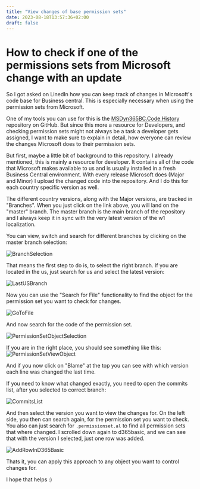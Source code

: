 ```yaml
---
title: "View changes of base permission sets"
date: 2023-08-18T13:57:36+02:00
draft: false
---
```


# How to check if one of the permissions sets from Microsoft change with an update

So I got asked on LinedIn how you can keep track of changes in Microsoft's code base for Business central. This is especially necessary when using the permission sets from Microsoft.

One of my tools you can use for this is the [MSDyn365BC.Code.History](https://github.com/StefanMaron/MSDyn365BC.Code.History) repository on GitHub. But since this more a resource for Developers, and checking permission sets might not always be a task a developer gets assigned, I want to make sure to explain in detail, how everyone can review the changes Microsoft does to their permission sets.

But first, maybe a little bit of background to this repository. I already mentioned, this is mainly a resource for developer. It contains all of the code that Microsoft makes available to us and is usually installed in a fresh Business Central environment. With every release Microsoft does (Major and Minor) I upload the changed code into the repository. And I do this for each country specific version as well. 

The different country versions, along with the Major versions, are tracked in "Branches". When you just click on the link above, you will land on the "master" branch. The master branch is the main branch of the repository and I always keep it in sync with the very latest version of the w1 localization. 

You can view, switch and search for different branches by clicking on the master branch selection:

![BranchSelection](../images/BranchSelection.png)

That means the first step to do is, to select the right branch. If you are located in the us, just search for us and select the latest version:

![LastUSBranch](../images/LastUSBranch.png)

Now you can use the "Search for File" functionality to find the object for the permission set you want to check for changes.

![GoToFile](../images/GoToFile.png)

And now search for the code of the permission set.

![PermissionSetObjectSelection](../images/PermissionSetObjectSelection.png)

If you are in the right place, you should see something like this:
![PermissionSetViewObject](../images/PermissionSetViewObject.png)

And if you now click on "Blame" at the top you can see with which version each line was changed the last time.

If you need to know what changed exactly, you need to open the commits list, after you selected to correct branch:

![CommitsList](../images/CommitsList.png)

And then select the version you want to view the changes for.
On the left side, you then can search again, for the permission set you want to check.
You also can just search for `.permissionset.al` to find all permission sets that where changed.
I scrolled down again to d365basic, and we can see that with the version I selected, just one row was added.

![AddRowInD365Basic](../images/AddRowInD365Basic.png)

Thats it, you can apply this approach to any object you want to control changes for.

I hope that helps :)
